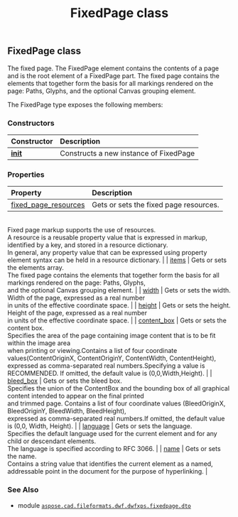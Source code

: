 ﻿---
title: FixedPage class
second_title: Aspose.CAD for Python via .NET API References
description: 
type: docs
weight: 40
url: /python-net/aspose.cad.fileformats.dwf.dwfxps.fixedpage.dto/fixedpage/
is_root: false
---

## FixedPage class

The fixed page.
The FixedPage element contains the contents of a page and is the root element of a FixedPage part.
The fixed page contains the elements that together form the basis for all markings rendered on the page: Paths, Glyphs,
and the optional Canvas grouping element.



The FixedPage type exposes the following members:

### Constructors
| Constructor | Description |
| :- | :- |
| [__init__](/cad/python-net/aspose.cad.fileformats.dwf.dwfxps.fixedpage.dto/fixedpage/__init__/#) | Constructs a new instance of FixedPage |


### Properties
| Property | Description |
| :- | :- |
| [fixed_page_resources](/cad/python-net/aspose.cad.fileformats.dwf.dwfxps.fixedpage.dto/fixedpage/fixed_page_resources) | Gets or sets the fixed page resources.<br/>Fixed page markup supports the use of resources.<br/>A resource is a reusable property value that is expressed in markup, identified by a key, and stored in a resource dictionary.<br/>In general, any property value that can be expressed using property element syntax can be held in a resource dictionary. |
| [items](/cad/python-net/aspose.cad.fileformats.dwf.dwfxps.fixedpage.dto/fixedpage/items) | Gets or sets the elements array.<br/>The fixed page contains the elements that together form the basis for all markings rendered on the page: Paths, Glyphs,<br/>and the optional Canvas grouping element. |
| [width](/cad/python-net/aspose.cad.fileformats.dwf.dwfxps.fixedpage.dto/fixedpage/width) | Gets or sets the width.<br/>Width of the page, expressed as a real number<br/>in units of the effective coordinate space. |
| [height](/cad/python-net/aspose.cad.fileformats.dwf.dwfxps.fixedpage.dto/fixedpage/height) | Gets or sets the height.<br/>Height of the page, expressed as a real number<br/>in units of the effective coordinate space. |
| [content_box](/cad/python-net/aspose.cad.fileformats.dwf.dwfxps.fixedpage.dto/fixedpage/content_box) | Gets or sets the content box.<br/>Specifies the area of the page containing image content that is to be fit within the image area<br/>when printing or viewing.Contains a list of four coordinate values(ContentOriginX, ContentOriginY,  ContentWidth, ContentHeight),<br/>expressed as  comma-separated real numbers.Specifying a value is RECOMMENDED. If omitted, the default  value is (0,0,Width,Height). |
| [bleed_box](/cad/python-net/aspose.cad.fileformats.dwf.dwfxps.fixedpage.dto/fixedpage/bleed_box) | Gets or sets the bleed box.<br/>Specifies the union of the ContentBox and the bounding box of all graphical content intended to appear on the final printed<br/>and trimmed page. Contains a list of four coordinate values (BleedOriginX, BleedOriginY, BleedWidth, BleedHeight),<br/>expressed as comma-separated real numbers.If omitted, the default value is (0,0, Width, Height). |
| [language](/cad/python-net/aspose.cad.fileformats.dwf.dwfxps.fixedpage.dto/fixedpage/language) | Gets or sets the language.<br/>Specifies the default language used for the current element and for any child or descendant elements.<br/>The language is specified according to RFC 3066. |
| [name](/cad/python-net/aspose.cad.fileformats.dwf.dwfxps.fixedpage.dto/fixedpage/name) | Gets or sets the name.<br/>Contains a string value that identifies the current element as a named,<br/>addressable point in the document for the purpose of hyperlinking. |



### See Also
* module [`aspose.cad.fileformats.dwf.dwfxps.fixedpage.dto`](..)
